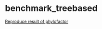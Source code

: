 # benchmark_treebased

[Reproduce result of phylofactor](https://htmlpreview.github.io/?https://github.com/fionarhuang/benchmark_treebased/blob/master/docs/phylofactor.html)
